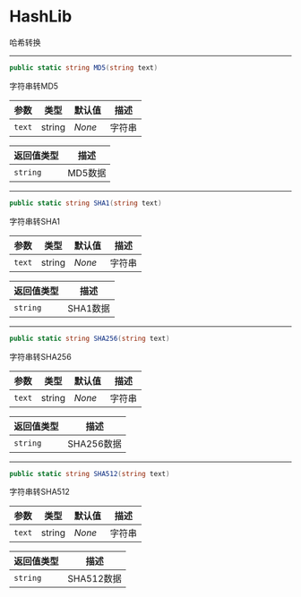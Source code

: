 # HashLib

哈希转换

---

``` C#
public static string MD5(string text)
```
字符串转MD5

|参数|类型|默认值|描述|
|-|-|-|-|
|`text`|string|*None*|字符串|

|返回值类型|描述|
|-|-|
|`string`|MD5数据|

---

``` C#
public static string SHA1(string text)
```
字符串转SHA1

|参数|类型|默认值|描述|
|-|-|-|-|
|`text`|string|*None*|字符串|

|返回值类型|描述|
|-|-|
|`string`|SHA1数据|

---

``` C#
public static string SHA256(string text)
```
字符串转SHA256

|参数|类型|默认值|描述|
|-|-|-|-|
|`text`|string|*None*|字符串|

|返回值类型|描述|
|-|-|
|`string`|SHA256数据|

---

``` C#
public static string SHA512(string text)
```
字符串转SHA512

|参数|类型|默认值|描述|
|-|-|-|-|
|`text`|string|*None*|字符串|

|返回值类型|描述|
|-|-|
|`string`|SHA512数据|